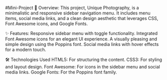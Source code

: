 #Mini-Project
📸 Overview:
This project, Unique Photography, is a minimalistic and responsive sidebar navigation menu. 
It includes menu items, social media links, and a clean design aesthetic that leverages CSS, Font Awesome icons, and Google Fonts.

✨ Features:
Responsive sidebar menu with toggle functionality.
Integrated Font Awesome icons for an elegant UI experience.
A visually pleasing and simple design using the Poppins font.
Social media links with hover effects for a modern touch.

🛠️ Technologies Used
HTML5: For structuring the content.
CSS3: For styling and layout design.
Font Awesome: For icons in the sidebar menu and social media links.
Google Fonts: For the Poppins font family.
